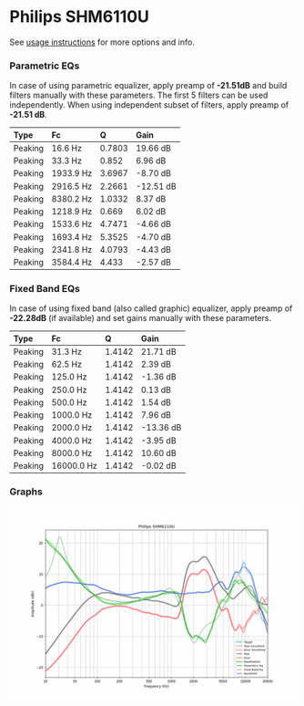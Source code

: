# Philips SHM6110U
See [usage instructions](https://github.com/jaakkopasanen/AutoEq#usage) for more options and info.

### Parametric EQs
In case of using parametric equalizer, apply preamp of **-21.51dB** and build filters manually
with these parameters. The first 5 filters can be used independently.
When using independent subset of filters, apply preamp of **-21.51 dB**.

| Type    | Fc        |      Q | Gain      |
|:--------|:----------|:-------|:----------|
| Peaking | 16.6 Hz   | 0.7803 | 19.66 dB  |
| Peaking | 33.3 Hz   | 0.852  | 6.96 dB   |
| Peaking | 1933.9 Hz | 3.6967 | -8.70 dB  |
| Peaking | 2916.5 Hz | 2.2661 | -12.51 dB |
| Peaking | 8380.2 Hz | 1.0332 | 8.37 dB   |
| Peaking | 1218.9 Hz | 0.669  | 6.02 dB   |
| Peaking | 1533.6 Hz | 4.7471 | -4.66 dB  |
| Peaking | 1693.4 Hz | 5.3525 | -4.70 dB  |
| Peaking | 2341.8 Hz | 4.0793 | -4.43 dB  |
| Peaking | 3584.4 Hz | 4.433  | -2.57 dB  |

### Fixed Band EQs
In case of using fixed band (also called graphic) equalizer, apply preamp of **-22.28dB**
(if available) and set gains manually with these parameters.

| Type    | Fc         |      Q | Gain      |
|:--------|:-----------|:-------|:----------|
| Peaking | 31.3 Hz    | 1.4142 | 21.71 dB  |
| Peaking | 62.5 Hz    | 1.4142 | 2.39 dB   |
| Peaking | 125.0 Hz   | 1.4142 | -1.36 dB  |
| Peaking | 250.0 Hz   | 1.4142 | 0.13 dB   |
| Peaking | 500.0 Hz   | 1.4142 | 1.54 dB   |
| Peaking | 1000.0 Hz  | 1.4142 | 7.96 dB   |
| Peaking | 2000.0 Hz  | 1.4142 | -13.36 dB |
| Peaking | 4000.0 Hz  | 1.4142 | -3.95 dB  |
| Peaking | 8000.0 Hz  | 1.4142 | 10.60 dB  |
| Peaking | 16000.0 Hz | 1.4142 | -0.02 dB  |

### Graphs
![](./Philips%20SHM6110U.png)